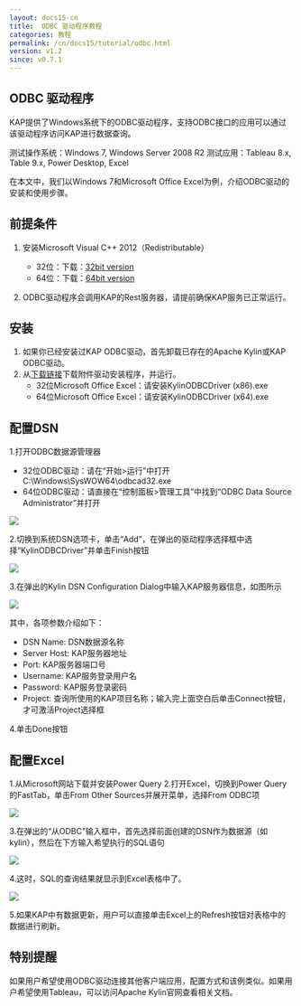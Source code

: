 ```yaml
---
layout: docs15-cn
title:  ODBC 驱动程序教程
categories: 教程
permalink: /cn/docs15/tutorial/odbc.html
version: v1.2
since: v0.7.1
---
```


## ODBC 驱动程序

KAP提供了Windows系统下的ODBC驱动程序，支持ODBC接口的应用可以通过该驱动程序访问KAP进行数据查询。

测试操作系统：Windows 7, Windows Server 2008 R2
测试应用：Tableau 8.x, Table 9.x, Power Desktop, Excel

在本文中，我们以Windows 7和Microsoft Office Excel为例，介绍ODBC驱动的安装和使用步骤。

## 前提条件
1. 安装Microsoft Visual C++ 2012（Redistributable）
   * 32位：下载：[32bit version](http://download.microsoft.com/download/1/6/B/16B06F60-3B20-4FF2-B699-5E9B7962F9AE/VSU_4/vcredist_x86.exe) 
   * 64位：下载：[64bit version](http://download.microsoft.com/download/1/6/B/16B06F60-3B20-4FF2-B699-5E9B7962F9AE/VSU_4/vcredist_x64.exe)

2. ODBC驱动程序会调用KAP的Rest服务器，请提前确保KAP服务已正常运行。

## 安装
1. 如果你已经安装过KAP ODBC驱动，首先卸载已存在的Apache Kylin或KAP ODBC驱动。
2. 从[下载链接](http://kylin.apache.org/download)下载附件驱动安装程序，并运行。
   * 32位Microsoft Office Excel：请安装KylinODBCDriver (x86).exe
   * 64位Microsoft Office Excel：请安装KylinODBCDriver (x64).exe

## 配置DSN
1.打开ODBC数据源管理器
   * 32位ODBC驱动：请在“开始>运行”中打开C:\Windows\SysWOW64\odbcad32.exe
   * 64位ODBC驱动：请直接在“控制面板>管理工具”中找到“ODBC Data Source Administrator”并打开
  
![](/images/driver/odbc/01.png)

2.切换到系统DSN选项卡，单击“Add”，在弹出的驱动程序选择框中选择“KylinODBCDriver”并单击Finish按钮

![](/images/driver/odbc/02.png)

3.在弹出的Kylin DSN Configuration Dialog中输入KAP服务器信息，如图所示

![](/images/driver/odbc/03.png)

其中，各项参数介绍如下：

* DSN Name: DSN数据源名称
* Server Host: KAP服务器地址
* Port: KAP服务器端口号
* Username: KAP服务登录用户名
* Password: KAP服务登录密码
* Project: 查询所使用的KAP项目名称；输入完上面空白后单击Connect按钮，才可激活Project选择框

4.单击Done按钮

## 配置Excel
1.从Microsoft网站下载并安装Power Query
2.打开Excel，切换到Power Query的FastTab，单击From Other Sources并展开菜单，选择From ODBC项

![](/images/driver/odbc/04.png)

3.在弹出的“从ODBC”输入框中，首先选择前面创建的DSN作为数据源（如kylin），然后在下方输入希望执行的SQL语句

![](/images/driver/odbc/05.png)

4.这时，SQL的查询结果就显示到Excel表格中了。

![](/images/driver/odbc/06.png)

5.如果KAP中有数据更新，用户可以直接单击Excel上的Refresh按钮对表格中的数据进行刷新。

## 特别提醒
如果用户希望使用ODBC驱动连接其他客户端应用，配置方式和该例类似。如果用户希望使用Tableau，可以访问Apache Kylin官网查看相关文档。
